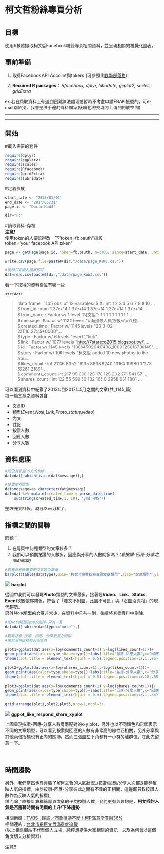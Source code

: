 # 柯文哲粉絲專頁分析 #
#

## 目標 ##
使用R軟體擷取柯文哲Facebook粉絲專頁相關資料，並呈現相關的視覺化圖表。

## 事前準備 ##
1. 取得Facebook API Account與tokens (可參照此[教學部落格](https://blog.gtwang.org/r/facebook-social-media-mining-with-r/))
 
2. **Required R packages**：
*Rfacebook, dplyr, lubridate, ggplot2, scales, gridExtra*

ex.若在擷取資料上有遇到困難無法處理或暫時不考慮申請FBAPI帳號的，可e-mail聯絡我，我會提供手邊的資料檔案(後續也將找時間上傳到開放空間)


-------------------------------------------------
-------------------------------------------------
## 開始  ## 
#載入需要的套件  

```r
require(dplyr)
require(ggplot2)
require(scales)
require(Rfacebook)
require(gridExtra)
require(lubridate)
```

#定義參數  

```r
start_date <- "2013/01/01"
end_date <- "2017/05/31"
page.id <- "DoctorKoWJ"

dir="F:"
```

#讀取資料-存檔  
**注意!**  
使用token的人要記得改一下"token=fb.oauth"這段  
token="your facebook API token"

```r
page <- getPage(page.id, token=fb.oauth, n=3000, since=start_date, until=end_date)

write.csv(page,file=paste0(dir,"/data/page_KoWJ.csv"))

#後續只需讀入檔案即可
dat=read.csv(paste0(dir,"/data/page_KoWJ.csv"))
```

看一下取得的資料欄位有哪一些  
```r
str(dat)
```
>'data.frame':   1145 obs. of  12 variables:
>$ X             : int  1 2 3 4 5 6 7 8 9 10 ...  
>$ from_id       : num  1.37e+14 1.37e+14 1.37e+14 1.37e+14 1.37e+14 ...  
>$ from_name     : Factor w/ 1 level "柯文哲": 1 1 1 1 1 1 1 1 1 1 ...  
>$ message       : Factor w/ 1122 levels "#向搶修人員致敬\n\n八德...  
>$ created_time  : Factor w/ 1145 levels "2013-02-22T16:27:45+0000",...  
>$ type          : Factor w/ 6 levels "event","link"...  
>$ link          : Factor w/ 1077 levels "http://7stareco2015.blogspot.tw/",...   
>$ id            : Factor w/ 1145 levels "136845026417486_1000325016736145",...  
>$ story         : Factor w/ 106 levels "柯文哲 added 10 new photos to the albu...  
>$ likes_count   : int  21136 8352 16135 8638 8240 13164 19980 17273 56261 21894 ...  
>$ comments_count: int  217 95 306 125 178 125 292 271 541 571 ...  
>$ shares_count  : int  122 55 599 50 132 165 0 2958 931 1801 ...  


可以看到資料中紀錄了2013年到2017年5月之間的文章(共_1145_篇)  
每一篇文章之資料包含  
 - 文章ID  
 - 類型(*Event,Note,Link,Photo,status,video*)  
 - 內文  
 - 註記  
 - 按讚人數  
 - 回應人數  
 - 分享人數   

## 資料處理 ##

```r
#把沒有留言Po文的刪掉  
dat=dat[-which(is.na(dat$message)),]  

#變更變項類型  
dat$message=as.character(dat$message)  
dat=dat %>% mutate(created_time = parse_date_time(
	substring(created_time,1, 19), "ymd HMS"))  
```

整理完資料後，就可以來分析了。  

## 指標之間的關聯 ##  
問題：

1. 在專頁中何種類型的文章較多？  
2. 我們可以預期按讚的人數多，回應與分享的人數就多嗎？_(看按讚-回應-分享之間的關聯)_  

```r
#觀看此粉絲專頁的文章類型數量
barplot(table(dat$type),main="柯文哲臉書粉絲專頁文章類型",xlab="文章類型",ylab="次數")
```
![](http://FBapi_analysis/pic/bar_plot.png)
**barplot**  
  
從圖中我們可以發現**Photo**類型的文章最多，接著是**Video**、**Link**、**Status**、**Event**次數依序降低，符合了「發文不附圖，此風不可長」與「沒圖沒真相」的現代趨勢。    
另外Note類型的文章非常少，在資料中只有一則，後續將其從資料中刪除。  

```r
#把note類型的po文刪掉-只有一篇     
dat=dat[-which(dat$type=="note"),]  
```
  
   
```r
#觀看指標-按讚、回應、分享數量之關聯  
#由於三類指標的分配皆為
  
plot1=ggplot(dat,aes(x=log(comments_count+1),y=log(likes_count+1)))+  
geom_point(aes(color=type,shape=type))+labs(title="按讚-回應人數",x="回應人數(log)",y="按讚人數(log)")+  
theme(plot.title = element_text(hjust = 0.5),legend.position=c(.1,.85))  
  
plot2=ggplot(dat,aes(x=log(shares_count+1),y=log(likes_count+1)))+  
geom_point(aes(color=type,shape=type))+labs(title="按讚-分享人數",x="分享人數(log)",y="按讚人數(log)")+  
theme(plot.title = element_text(hjust = 0.5),legend.position=c(.18,.85))  
  
plot3=ggplot(dat,aes(x=log(comments_count+1),y=log(shares_count+1)))+  
geom_point(aes(color=type,shape=type))+labs(title="回應-分享人數",x="回應人數(log)",y="分享人數(log)")+  
theme(plot.title = element_text(hjust = 0.5),legend.position=c(.1,.85))  
  
grid.arrange(plot1,plot2,plot3,nrow=1,ncol=3)  
```

![](http://FBapi_analysis/pic/ggplot_like_comment_share_xyplot.png)
**ggplot_like_respond_share_xyplot**  
  
上圖呈現按讚-回應-分享人數兩兩配對的x-y plot，另外也以不同顏色和形狀表示不同的文章類型，可以看到按讚與回應的人數有非常高的線性正相關，另外分享與其他兩個指標也有正向的關聯，然而三張圖左下角都有一小群的離群值，在此先留意一下。  

　  

## 時間趨勢 ##

另外，我們當然也有興趣了解柯文哲的人氣狀況_(按讚/回應/分享人次都是能夠反映人氣的指標，由於按讚-回應-分享彼此之間有不錯的正相關，這邊即只取按讚人數作為反映人氣的指標)_  
然而除了直接計算粉絲專頁文章的平均按讚人數，我們更有興趣的是，**柯文哲的人氣是否隨著時間有明顯的上升/下降趨勢**  

相關新聞：[TVBS：民調／市政爭議不斷！柯P滿意度僅剩36%](http://news.tvbs.com.tw/politics/671861)   
相關連結：[台北市長柯文哲滿意度追蹤](http://tsjh301.blogspot.tw/2016/07/2016-taipei-mayor-satisfaction.html)  
(以上相關網站不代表個人立場，純粹想提供大家相關的資訊，以及為何會以這個角度切入分析資料)  

注意!!